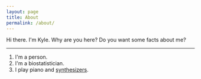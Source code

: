 ```yaml
---
layout: page
title: About
permalink: /about/
---
```


Hi there. I'm Kyle. Why are you here? Do you want some facts about me?

***

1. I'm a person. 
2. I'm a biostatistician. 
3. I play piano and [synthesizers](https://soundcloud.com/trahelyk). 
